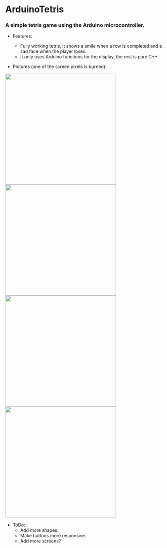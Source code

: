 # ArduinoTetris
### A simple tetris game using the Arduino microcontroller.
- Features:
  - Fully working tetris, it shows a smile when a row is completed and a sad face when the player loses.
  - It only uses Arduino functions for the display, the rest is pure C++.

- Pictures (one of the screen pixels is burned):


<img src="https://user-images.githubusercontent.com/1069297/84561399-9a093280-ad7e-11ea-9fb9-b6671985fb1e.JPG" width="350"><img src="https://user-images.githubusercontent.com/1069297/84561516-b2c61800-ad7f-11ea-95b8-9d482b9a5b7e.png" width="350">
<img src="https://user-images.githubusercontent.com/1069297/84561519-b9ed2600-ad7f-11ea-9d6f-89510f3345b4.png" width="350">
<img src="https://user-images.githubusercontent.com/1069297/84561523-beb1da00-ad7f-11ea-8b14-6fb18a790a58.png" width="350">


- ToDo:
  - Add more shapes.
  - Make buttons more responsive.
  - Add more screens?
